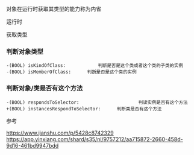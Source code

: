 对象在运行时获取其类型的能力称为内省

运行时

获取类型

### 判断对象类型

```
-(BOOL) isKindOfClass:            判断是否是这个类或者这个类的子类的实例
-(BOOL) isMemberOfClass:      判断是否是这个类的实例
```

### 判断对象/类是否有这个方法

```
-(BOOL) respondsToSelector:                      判读实例是否有这个方法
+(BOOL) instancesRespondToSelector:      判断类是否有这个方法
```


参考

https://www.jianshu.com/p/5428c8742329  https://app.yinxiang.com/shard/s35/nl/9757212/aa715872-2660-458d-9d16-461bd9947bdd